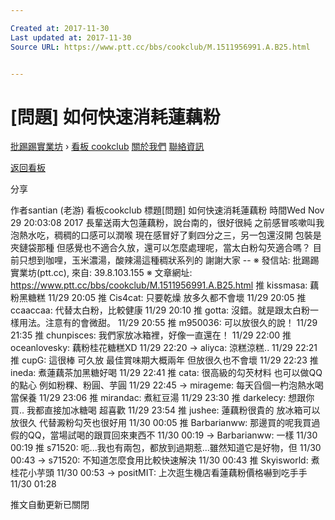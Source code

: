 ```yaml
---

Created at: 2017-11-30
Last updated at: 2017-11-30
Source URL: https://www.ptt.cc/bbs/cookclub/M.1511956991.A.B25.html


---
```


# [問題] 如何快速消耗蓮藕粉


[批踢踢實業坊](https://www.ptt.cc/) › [看板 cookclub](https://www.ptt.cc/bbs/cookclub/index.html) [關於我們](https://www.ptt.cc/about.html) [聯絡資訊](https://www.ptt.cc/contact.html)

[返回看板](https://www.ptt.cc/bbs/cookclub/index.html)

分享

作者santian (老游)
看板cookclub
標題\[問題\] 如何快速消耗蓮藕粉
時間Wed Nov 29 20:03:08 2017
長輩送兩大包蓮藕粉，說台南的，很好很純 之前感冒咳嗽叫我泡熱水吃，稠稠的口感可以潤喉 現在感冒好了剩四分之三，另一包還沒開 包裝是夾鏈袋那種 但感覺也不適合久放，還可以怎麼處理呢，當太白粉勾芡適合嗎？ 目前只想到咖哩，玉米濃湯，酸辣湯這種稠狀系列的 謝謝大家 -- ※ 發信站: 批踢踢實業坊(ptt.cc), 來自: 39.8.103.155 ※ 文章網址: <https://www.ptt.cc/bbs/cookclub/M.1511956991.A.B25.html>
推 kissmasa: 藕粉黑糖糕 11/29 20:05
推 Cis4cat: 只要乾燥 放多久都不會壞 11/29 20:05
推 ccaaccaa: 代替太白粉，比較健康 11/29 20:10
推 gotta: 沒錯。就是跟太白粉一樣用法。注意有的會微甜。 11/29 20:55
推 m950036: 可以放很久的說！ 11/29 21:35
推 chunpisces: 我們家放冰箱裡，好像一直還在！ 11/29 22:00
推 oceanlovesky: 藕粉桂花糖糕XD 11/29 22:20
→ aliyca: 涼糕涼糕.. 11/29 22:21
推 cupG: 這很棒 可久放 最佳賞味期大概兩年 但放很久也不會壞 11/29 22:23
推 ineda: 煮蓮藕茶加黑糖好喝 11/29 22:41
推 cata: 很高級的勾芡材料 也可以做QQ的點心 例如粉粿、粉圓、芋圓 11/29 22:45
→ mirageme: 每天舀個一杓泡熱水喝當保養 11/29 23:06
推 mirandac: 煮紅豆湯 11/29 23:30
推 darkelecy: 想跟你買.. 我都直接加冰糖喝 超喜歡 11/29 23:54
推 jushee: 蓮藕粉很貴的 放冰箱可以放很久 代替澱粉勾芡也很好用 11/30 00:05
推 Barbarianww: 那邊買的呢我買過假的QQ，當場試喝的跟買回來東西不 11/30 00:19
→ Barbarianww: 一樣 11/30 00:19
推 s71520: 呃...我也有兩包，都放到過期惹...雖然知道它是好物，但 11/30 00:43
→ s71520: 不知道怎麼食用比較快速解決 11/30 00:43
推 Skyisworld: 煮桂花小芋頭 11/30 00:53
→ positMIT: 上次逛生機店看蓮藕粉價格嚇到吃手手 11/30 01:28

推文自動更新已關閉

